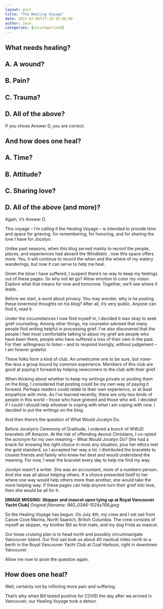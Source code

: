 ```yaml
---
layout: post
title: "The Healing Voyage"
date: 2022-07-06T17:19:32-06:00
author: Jack
categories: [uncategorized]
---
```


## What needs healing?

## A. A wound?

## B. Pain?

## C. Trauma?

## D. All of the above?

If you chose Answer D, you are correct.

## And how does one heal?

## A. Time?

## B. Attitude?

## C. Sharing love?

## D. All of the above (and more)?

Again, it’s Answer D.

This voyage – I’m calling it the Healing Voyage – is intended to provide time and space for grieving, for remembering, for honoring, and for sharing the love I have for Jocelyn.

Unlike past seasons, when this blog served mainly to record the people, places, and experiences had aboard the _Windleblo_ , now this space offers more. Yes, it will continue to record the when and the where of my watery wanderings, but now it can serve to help me heal.

Given the blow I have suffered, I suspect there’s no way to keep my feelings out of these pages. So why not let go? Allow emotion to color my vision. Explore what that means for now and tomorrow. Together, we’ll see where it leads.

Before we start, a word about privacy. You may wonder, why is he posting these innermost thoughts on his blog? After all, it’s very public. Anyone can find it, read it.

Under the circumstances I now find myself in, I decided it was okay to seek grief counseling. Among other things, my counselor advised that many people find writing helpful in processing grief. I’ve also discovered that the people I feel most comfortable talking to about my grief are people who have been there, people who have suffered a loss of their own in the past. For their willingness to listen – and to respond lovingly, without judgement – I am forever grateful.

These folks form a kind of club. An unwelcome one to be sure, but none-the-less a group bound by common experience. Members of this club are good at paying it forward by helping newcomers to the club with their grief.

When thinking about whether to keep my writings private or posting them on the blog, I considered that posting could be my own way of paying it forward. Perhaps readers could relate to their own experience, or at least empathize with mine. As I’ve learned recently, there are only two kinds of people in this world – those who have grieved and those who will. I decided if I could I should help whoever is coping with what I am coping with now. I decided to put the writings on the blog.

And then there’s the question of What Would Jocelyn Do.

Before Jocelyn’s Ceremony of Gratitude, I ordered a bunch of WWJD bracelets off Amazon. At the risk of offending devout Christians, I co-opted the acronym for my own meaning – What Would Jocelyn Do? She had a knack for knowing the right choice in most any situation, plus her ethics met the gold standard, so I accepted her way a lot. I distributed the bracelets to closest friends and family who knew her best and would understand the meaning. For now, I wear the bracelet every day to help me find my way.

Jocelyn wasn’t a writer. She was an accountant, more of a numbers person. And she was all about helping others. If a choice presented itself to her where one way would help others more than another, she would take the more helping way. If these pages can help anyone turn their grief into love, then she would be all for it.

<!-- IMAGE PLACEHOLDER
Original URL: http://windleblo.com/wp-content/uploads/2022/07/IMG_0346-1024x768.jpeg
Filename: IMG_0346-1024x768.jpeg
Date path: 2022/07/IMG_0346-1024x768.jpeg
Caption: Skipper and mascot upon tying up at Royal Vancouver Yacht Club
Instructions: Replace this comment with actual image upload
-->

**[IMAGE MISSING: Skipper and mascot upon tying up at Royal Vancouver Yacht Club]**
*Original filename: IMG_0346-1024x768.jpeg*

So the Healing Voyage has begun. On July 4th, my crew and I set sail from Canoe Cove Marina, North Saanich, British Columbia. The crew consists of myself as skipper, my brother Bill as first mate, and my dog Frida as mascot.

Our loose cruising plan is to head north and possibly circumnavigate Vancouver Island. Our first sail took us about 40 nautical miles north to a berth in the Royal Vancouver Yacht Club at Coal Harbour, right in downtown Vancouver.

Allow me now to pose the question again.

## How does one heal?

Well, certainly not by inflicting more pain and suffering.

That’s why when Bill tested positive for COVID the day after we arrived in Vancouver, our Healing Voyage took a detour.